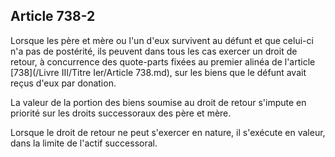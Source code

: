 Article 738-2
----
Lorsque les père et mère ou l'un d'eux survivent au défunt et que celui-ci n'a
pas de postérité, ils peuvent dans tous les cas exercer un droit de retour, à
concurrence des quote-parts fixées au premier alinéa de l'article [738](/Livre III/Titre Ier/Article 738.md), sur les
biens que le défunt avait reçus d'eux par donation.

La valeur de la portion des biens soumise au droit de retour s'impute en
priorité sur les droits successoraux des père et mère.

Lorsque le droit de retour ne peut s'exercer en nature, il s'exécute en valeur,
dans la limite de l'actif successoral.
